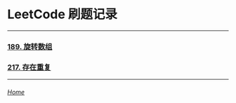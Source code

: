 LeetCode 刷题记录
========================

*** *** ***

### [189. 旋转数组](./189_RotateArray)
### [217. 存在重复](./217_ContainsDuplicate)


*** *** ***
###### [Home](../../index)
